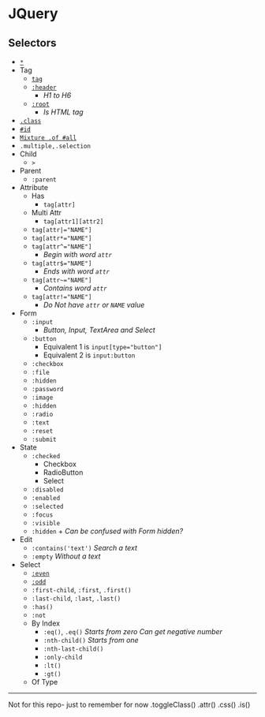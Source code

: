 # JQuery
## Selectors
- [`*`](jq-select-all.html)
- Tag
    - [`tag`](jq-select-tag.html)
    - [`:header`](jq-select-header.html)
        - _H1 to H6_
    - [`:root`](jq-select-root.html)
        - _Is HTML tag_
- [`.class`](jq-select-class.html)
- [`#id`](jq-select-id.html)
- [`Mixture .of #all`](jq-select-mixture.html)
- `.multiple,.selection`
- Child
    - `>`
- Parent
    - `:parent`
- Attribute
    - Has
        - `tag[attr]`
    - Multi Attr
        - `tag[attr1][attr2]`
    - `tag[attr|="NAME"]`
    - `tag[attr*="NAME"]`
    - `tag[attr^="NAME"]`
        - _Begin with word `attr`_
    - `tag[attr$="NAME"]`
        - _Ends with word `attr`_
    - `tag[attr~="NAME"]`
        - _Contains word `attr`_
    - `tag[attr!="NAME"]`
        - _Do Not have `attr` or `NAME` value_
- Form
    - `:input`
        - _Button, Input, TextArea and Select_
    - `:button`
        - Equivalent 1 is `input[type="button"]`
        - Equivalent 2 is `input:button`
    - `:checkbox`
    - `:file`
    - `:hidden`
    - `:password`
    - `:image`
    - `:hidden`
    - `:radio`
    - `:text`
    - `:reset`
    - `:submit`
- State
    - `:checked`
        - Checkbox
        - RadioButton
        - Select
    - `:disabled`
    - `:enabled`
    - `:selected`
    - `:focus`
    - `:visible`
    - `:hidden` + _Can be confused with *Form* hidden?_
- Edit
    - `:contains('text')`
        _Search a text_
    - `:empty`
        _Without a text_
- Select
    - [`:even`](jq-select-mixture.html)
    - [`:odd`](jq-select-mixture.html)
    - `:first-child`, `:first`, `.first()`
    - `:last-child`, `:last`, `.last()`
    - `:has()`
    - `:not`
    - By Index
        - `:eq()`, `.eq()`
            _Starts from zero_
            _Can get negative number_
        - `:nth-child()`
            _Starts from one_
        - `:nth-last-child()`
        - `:only-child`
        - `:lt()`
        - `:gt()`
    - Of Type
    

____

Not for this repo- just to remember for now
.toggleClass()
.attr()
.css()
.is()
